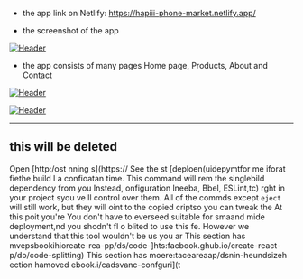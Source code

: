 
- the app link on Netlify: https://hapiii-phone-market.netlify.app/

-  the screenshot of the app

[![Header](https://res.cloudinary.com/hapiii/image/upload/v1668615299/react-apps/skkmusj7q4drfdzqfyqa.png)](https://some-url.dev/)


- the app consists of many pages Home page, Products, About and Contact


[![Header](https://res.cloudinary.com/hapiii/image/upload/v1668716003/react-apps/eot8rwmvg8foqxvqeflc.png)](https://some-url.dev/)


[![Header](https://res.cloudinary.com/hapiii/image/upload/v1668716003/react-apps/enqhe2bcx13nxvfjucuw.png)](https://some-url.dev/)


-------------------------------------------------------------------
this will be deleted
---------------------------------------------------------------------
Open [http:/ost
nning s](https://
See the st [deploen(uidepymtfor me iforat
fiethe build l a confioatan time. This command will rem the singlebild dependency from you
Instead, onfiguration lneeba, Bbel, ESLint,tc) rght in your project syou ve ll control over them. All of the commds except `eject` will still work, but they will oint to the copied criptso you can tweak the At this poit you're 
You don't have to everseed suitable for smaand mide deployment,nd you shodn't fl o blited to use this fe. However we understand that this tool wouldn't be us you ar
This section has mvepsbookihioreate-rea-pp/ds/code-]hts:facbook.ghub.io/create-react-p/do/code-splitting)
This section has moere:taceareaap/dsnin-heundsizeh
ection hamoved ebook.i/cadsvanc-confguri](t
